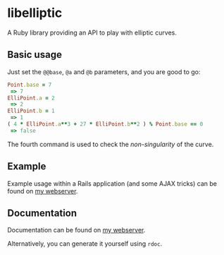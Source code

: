 libelliptic
===========

A Ruby library providing an API to play with elliptic curves.

Basic usage
-------------------------

Just set the `@@base`, `@a` and `@b` parameters, and you are good to go:

````ruby
Point.base = 7
 => 7 
ElliPoint.a = 2
 => 2 
ElliPoint.b = 1
 => 1 
( 4 * ElliPoint.a**3 + 27 * ElliPoint.b**2 ) % Point.base == 0
 => false 
````

The fourth command is used to check the _non-singularity_ of the curve.

Example
-------------------------

Example usage within a Rails application (and some AJAX tricks) can be found on [my webserver](http://budapest.practicum.os3.nl/project/elliptic).

Documentation
-------------------------

Documentation can be found on [my webserver](http://budapest.practicum.os3.nl/doc/libelliptic/index.html).

Alternatively, you can generate it yourself using `rdoc`.
